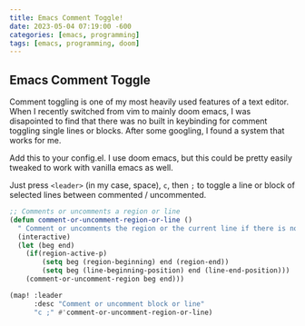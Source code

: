 ```yaml
---
title: Emacs Comment Toggle!
date: 2023-05-04 07:19:00 -600
categories: [emacs, programming]
tags: [emacs, programming, doom]
---
```


## Emacs Comment Toggle

Comment toggling is one of my most heavily used features of a text editor. When I recently switched from vim to mainly doom emacs, I was disapointed to find that there was no built in keybinding for comment toggling single lines or blocks. After some googling, I found a system that works for me.

Add this to your config.el. I use doom emacs, but this could be pretty easily tweaked to work with vanilla emacs as well. 

Just press `<leader>` (in my case, space), `c`, then `;` to toggle a line or block of selected lines between commented / uncommented.

```lisp
;; Comments or uncomments a region or line
(defun comment-or-uncomment-region-or-line ()
  " Comment or uncomments the region or the current line if there is no active region."
  (interactive)
  (let (beg end)
    (if(region-active-p)
        (setq beg (region-beginning) end (region-end))
        (setq beg (line-beginning-position) end (line-end-position)))
    (comment-or-uncomment-region beg end)))

(map! :leader
      :desc "Comment or uncomment block or line"
      "c ;" #'comment-or-uncomment-region-or-line)
```

